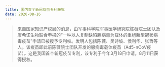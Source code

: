 ```yaml
---
title: 国内首个新冠疫苗专利获批
date: 2020-08-16
---
```


> 来自国家知识产权局的消息，由军事科学院军事医学研究院陈薇院士团队及康希诺生物联合申报的“一种以人复制缺陷腺病毒为载体的重组新型冠状病毒疫苗”申请已被授予专利权。发明人包括陈薇、吴诗坡、侯利华、张哲等人。该疫苗即此前陈薇院士团队开发的腺病毒载体疫苗（Ad5-nCoV疫苗）。这是我国首个新冠疫苗专利，该专利于今年3月18日申请，8月11日获得授权。
